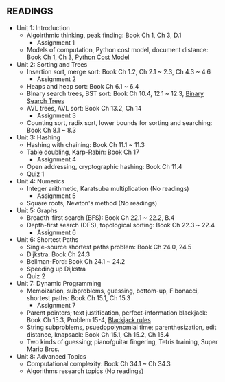 ## READINGS

- Unit 1: Introduction
  - Algoirthmic thinking, peak finding: Book Ch 1, Ch 3, D.1
    - Assignment 1
  - Models of computation, Python cost model, document distance: Book Ch 1, Ch 3, [Python Cost Model](https://ocw.mit.edu/courses/electrical-engineering-and-computer-science/6-006-introduction-to-algorithms-fall-2011/readings/python-cost-model)
- Unit 2: Sorting and Trees
  - Insertion sort, merge sort: Book Ch 1.2, Ch 2.1 ~ 2.3, Ch 4.3 ~ 4.6
    - Assignment 2
  - Heaps and heap sort: Book Ch 6.1 ~ 6.4
  - BInary search trees, BST sort: Book Ch 10.4, 12.1 ~ 12.3, [Binary Search Trees](https://ocw.mit.edu/courses/electrical-engineering-and-computer-science/6-006-introduction-to-algorithms-fall-2011/readings/binary-search-trees)
  - AVL trees, AVL sort: Book Ch 13.2, Ch 14
    - Assignment 3
  - Counting sort, radix sort, lower bounds for sorting and searching: Book Ch 8.1 ~ 8.3
- Unit 3: Hashing
  - Hashing with chaining: Book Ch 11.1 ~ 11.3
  - Table doubling, Karp-Rabin: Book Ch 17
    - Assignment 4
  - Open addressing, cryptographic hashing: Book Ch 11.4
  - Quiz 1
- Unit 4: Numerics
  - Integer arithmetic, Karatsuba multiplication (No readings)
    - Assignment 5
  - Square roots, Newton's method (No readings)
- Unit 5: Graphs
  - Breadth-first search (BFS): Book Ch 22.1 ~ 22.2, B.4
  - Depth-first search (DFS), topological sorting: Book Ch 22.3 ~ 22.4
    - Assignment 6
- Unit 6: Shortest Paths
  - Single-source shortest paths problem: Book Ch 24.0, 24.5
  - Dijkstra: Book Ch 24.3
  - Bellman-Ford: Book Ch 24.1 ~ 24.2
  - Speeding up Dijkstra
  - Quiz 2
- Unit 7: Dynamic Programming
  - Memoization, subproblems, guessing, bottom-up, Fibonacci, shortest paths: Book Ch 15.1, Ch 15.3
    - Assignment 7
  - Parent pointers; text justification, perfect-information blackjack: Book Ch 15.3, Problem 15-4, [Blackjack rules](http://en.wikipedia.org/wiki/Blackjack)
  - String subproblems, psuedopolynomial time; parenthesization, edit distance, knapsack: Book Ch 15.1, Ch 15.2, Ch 15.4
  - Two kinds of guessing; piano/guitar fingering, Tetris training, Super Mario Bros.
- Unit 8: Advanced Topics
  - Computational complexity: Book Ch 34.1 ~ Ch 34.3
  - Algorithms research topics (No readings)
